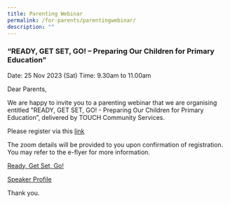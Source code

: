 ```yaml
---
title: Parenting Webinar
permalink: /for-parents/parentingwebinar/
description: ""
---
```

### “READY, GET SET, GO! – Preparing Our Children for Primary Education”

Date: 25 Nov 2023 (Sat)
Time: 9.30am to 11.00am

Dear Parents,

We are happy to invite you to a parenting webinar that we are organising entitled "READY, GET SET, GO! - Preparing Our Children for Primary Education”, delivered by TOUCH Community Services.

Please register via this [link](https://form.gov.sg/652350b9bbec810013f73dd3)

The zoom details will be provided to you upon confirmation of registration. You may refer to the e-flyer for more information.

[Ready, Get Set, Go!](/files/2023-tp-01%20ready,%20get%20set,%20go!.pdf)

[Speaker Profile](/files/speaker%20profile%20-%20galvin%20sng.pdf)

Thank you.